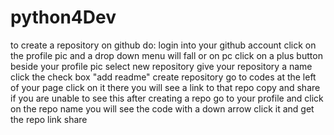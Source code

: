 # python4Dev


to create a repository on github do:
login into your github account 
click on the profile pic and a drop down menu will fall or on pc click on a plus button beside your profile pic
select new repository
give your repository a name 
click the check box "add readme"
create repository
go to codes at the left of your page
click on it there you will see a link to that repo
copy and share
if you are unable to see this after creating a repo
go to your profile and click on the repo name you will see the code with a down arrow 
click it and get the repo link
share
